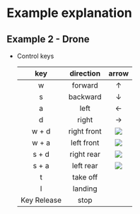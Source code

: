 # Example explanation

## Example 2 - Drone

- Control keys
  
    |key         | direction   | arrow                                                               |
    | :--------: | :---------: | :-----------------------------------------------------------------: |
    | w          | forward     | &uarr;                                                              | 
    | s          | backward    | &darr;                                                              |
    | a          | left        | &larr;                                                              |
    | d          | right       | &rarr;                                                              |
    | w + d      | right front | ![](https://render.githubusercontent.com/render/math?math=\nearrow) |
    | w + a      | left front  | ![](https://render.githubusercontent.com/render/math?math=\nwarrow) |
    | s + d      | right rear  | ![](https://render.githubusercontent.com/render/math?math=\searrow) |
    | s + a      | left rear   | ![](https://render.githubusercontent.com/render/math?math=\swarrow) |
    | t          | take off    |                                                                     |
    | l          | landing     |                                                                     |
    | Key Release| stop        |                                                                     |